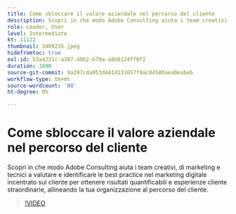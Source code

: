 ```yaml
---
title: Come sbloccare il valore aziendale nel percorso del cliente
description: Scopri in che modo Adobe Consulting aiuta i team creativi, di marketing e tecnici a valutare e identificare le best practice nel marketing digitale incentrato sul cliente per ottenere risultati quantificabili e esperienze cliente straordinarie, allineando la tua organizzazione al percorso del cliente.
role: Leader, User
level: Intermediate
kt: 11122
thumbnail: 3409235.jpeg
hidefromtoc: true
exl-id: 53a4231c-a387-49b2-b79a-a8b8124ff0f2
duration: 1800
source-git-commit: 9a297cda953d4414131657f9ac84580aea0eabeb
workflow-type: tm+mt
source-wordcount: '88'
ht-degree: 0%

---
```


# Come sbloccare il valore aziendale nel percorso del cliente

Scopri in che modo Adobe Consulting aiuta i team creativi, di marketing e tecnici a valutare e identificare le best practice nel marketing digitale incentrato sul cliente per ottenere risultati quantificabili e esperienze cliente straordinarie, allineando la tua organizzazione al percorso del cliente.

>[!VIDEO](https://video.tv.adobe.com/v/3409235/?quality=12&learn=on)
